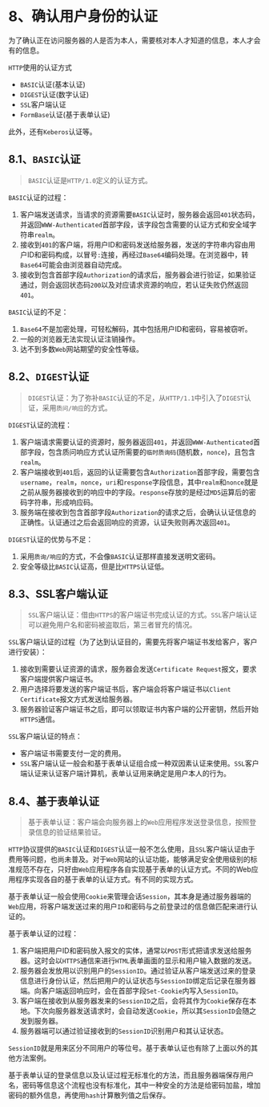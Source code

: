 # 8、确认用户身份的认证

为了确认正在访问服务器的人是否为本人，需要核对本人才知道的信息，本人才会有的信息。

`HTTP`使用的认证方式

- `BASIC`认证(基本认证)
- `DIGEST`认证(数字认证)
- `SSL`客户端认证
- `FormBase`认证(基于表单认证)

此外，还有`Keberos`认证等。

## 8.1、`BASIC`认证

> `BASIC`认证是`HTTP/1.0`定义的认证方式。

`BASIC`认证的过程：

1. 客户端发送请求，当请求的资源需要`BASIC`认证时，服务器会返回`401`状态码，并返回`WWW-Authenticated`首部字段，该字段包含需要的认证方式和安全域字符串`realm`。
2. 接收到`401`的客户端，将用户ID和密码发送给服务器，发送的字符串内容由用户ID和密码构成，以冒号`:`连接，再经过`Base64`编码处理。在浏览器中，转`Base64`可能会由浏览器自动完成。
3. 接收到包含首部字段`Authorization`的请求后，服务器会进行验证，如果验证通过，则会返回状态码`200`以及对应请求资源的响应，若认证失败仍然返回`401`。

`BASIC`认证的不足：
1. `Base64`不是加密处理，可轻松解码，其中包括用户ID和密码，容易被窃听。
2. 一般的浏览器无法实现认证注销操作。
3. 达不到多数`Web`网站期望的安全性等级。

## 8.2、`DIGEST`认证

> `DIGEST`认证：为了弥补`BASIC`认证的不足，从`HTTP/1.1`中引入了`DIGEST`认证，采用`质问/响应`的方式。


`DIGEST`认证的流程：

1. 客户端请求需要认证的资源时，服务器返回`401`，并返回`WWW-Authenticated`首部字段，包含质问响应方式认证所需要的`临时质询码`(随机数，`nonce`)，且包含`realm`。
2. 客户端接收到`401`后，返回的认证需要包含`Authorization`首部字段，需要包含`username`，`realm`，`nonce`，`uri`和`response`字段信息，其中`realm`和`nonce`就是之前从服务器接收到的响应中的字段。`response`存放的是经过`MD5`运算后的密码字符串，形成响应码。
3. 服务端在接收到包含首部字段`Authorization`的请求之后，会确认认证信息的正确性。认证通过之后会返回响应的资源，认证失败则再次返回`401`。


`DIGEST`认证的优势与不足：
1. 采用`质询/响应`的方式，不会像`BASIC`认证那样直接发送明文密码。
2. 安全等级比`BASIC`认证高，但是比`HTTPS`认证低。

## 8.3、SSL客户端认证


> `SSL`客户端认证：借由`HTTPS`的客户端证书完成认证的方式。`SSL`客户端认证可以避免用户名和密码被盗取后，第三者冒充的情况。


`SSL`客户端认证的过程（为了达到认证目的，需要先将客户端证书发给客户，客户进行安装）：

1. 接收到需要认证资源的请求，服务器会发送`Certificate Request`报文，要求客户端提供客户端证书。
2. 用户选择将要发送的客户端证书后，客户端会将客户端证书以`Client Certificate`报文方式发送给服务器。
3. 服务器验证客户端证书之后，即可以领取证书内客户端的公开密钥，然后开始`HTTPS`通信。

`SSL`客户端认证的特点：
- 客户端证书需要支付一定的费用。
- `SSL`客户端认证一般会和基于表单认证组合成一种双因素认证来使用。`SSL`客户端认证来认证客户端计算机，表单认证用来确定是用户本人的行为。


## 8.4、基于表单认证

> 基于表单认证：客户端会向服务器上的`Web`应用程序发送登录信息，按照登录信息的验证结果验证。 

`HTTP`协议提供的`BASIC`认证和`DIGEST`认证一般不怎么使用，且`SSL`客户端认证由于费用等问题，也尚未普及。对于`Web`网站的认证功能，能够满足安全使用级别的标准规范不存在，只好由`Web`应用程序各自实现基于表单的认证方式。不同的Web应用程序实现各自的基于表单的认证方式。有不同的实现方式。

基于表单认证一般会使用`Cookie`来管理会话`Session`，其本身是通过服务器端的`Web`应用，将客户端发送过来的用户`ID`和密码与之前登录过的信息做匹配来进行认证的。

基于表单认证的过程：
1. 客户端把用户ID和密码放入报文的实体，通常以`POST`形式把请求发送给服务器。这时会以`HTTPS`通信来进行`HTML`表单画面的显示和用户输入数据的发送。
2. 服务器会发放用以识别用户的`SessionID`。通过验证从客户端发送过来的登录信息进行身份认证，然后把用户的认证状态与`SessionID`绑定后记录在服务器端。向客户端返回响应时，会在首部字段`Set-Cookie`内写入`SessionID`。
3. 客户端在接收到从服务器发来的`SessionID`之后，会将其作为`Cookie`保存在本地。下次向服务器发送请求时，会自动发送`Cookie`，所以其`SessionID`会随之发到服务器。
4. 服务器端可以通过验证接收到的`SessionID`识别用户和其认证状态。

`SessionID`就是用来区分不同用户的等位号。基于表单认证也有除了上面以外的其他方法案例。

基于表单认证的登录信息以及认证过程无标准化的方法，而且服务器端保存用户名，密码等信息这个流程也没有标准化，其中一种安全的方法是给密码加盐，增加密码的额外信息，再使用`hash`计算散列值之后保存。
